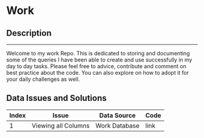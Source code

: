 # Work
## Description
-------------
Welcome to my work Repo. This is dedicated to storing and documenting some of the queries I have been able to create and use successfully in my day to day tasks. Please feel free to advice, contribute and comment on best practice about the code. You can also explore on how to adopt it for your daily challenges as well.

## Data Issues and Solutions

| Index | Issue               | Data Source   | Code |
| ------|---------------------|---------------|------|
| 1     | Viewing all Columns | Work Database | link |


